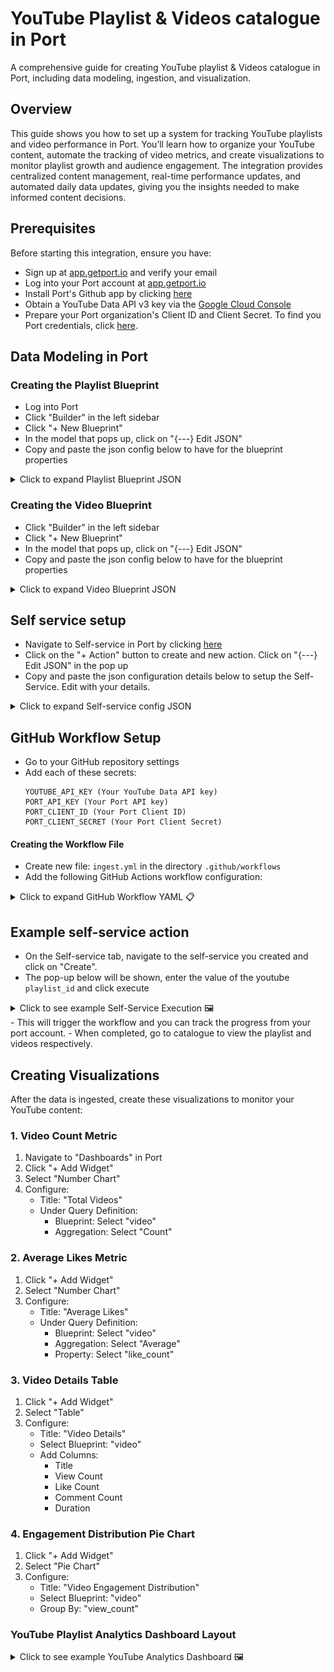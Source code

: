 # YouTube Playlist & Videos catalogue in Port

A comprehensive guide for creating YouTube playlist & Videos catalogue in Port, including data modeling, ingestion, and visualization.

## Overview

This guide shows you how to set up a system for tracking YouTube playlists and video performance in Port. 
You’ll learn how to organize your YouTube content, automate the tracking of video metrics, and create visualizations 
to monitor playlist growth and audience engagement. The integration provides centralized content management, 
real-time performance updates, and automated daily data updates, giving you the insights needed to make informed content decisions.

## Prerequisites

Before starting this integration, ensure you have:
   - Sign up at [app.getport.io](https://app.getport.io) and verify your email
   - Log into your Port account at [app.getport.io](https://app.getport.io)
   - Install Port's Github app by clicking [here](https://github.com/apps/getport-io/installations/new)
   - Obtain a YouTube Data API v3 key via the [Google Cloud Console](https://console.cloud.google.com)
   - Prepare your Port organization's Client ID and Client Secret. To find you Port credentials, click [here](https://docs.getport.io/build-your-software-catalog/custom-integration/api/#find-your-port-credentials).

## Data Modeling in Port

### Creating the Playlist Blueprint
   - Log into Port
   - Click "Builder" in the left sidebar
   - Click "+ New Blueprint"
   - In the model that pops up, click on "{---} Edit JSON"
   - Copy and paste the json config below to have for the blueprint properties


<details>
<summary>Click to expand Playlist Blueprint JSON</summary>

<div class="code-container">
<button class="copy-button" onclick="copyCode(this)">Copy</button>

```json
{
  "identifier": "playlist",
  "description": "Youtube playlist description",
  "title": "playlist",
  "icon": "Microservice",
  "schema": {
    "properties": {
      "title": {
        "type": "string",
        "title": "title",
        "description": "title of the playlist"
      },
      "description": {
        "type": "string",
        "title": "description",
        "description": "the description of the playlist"
      },
      "thumbnail_url": {
        "type": "string",
        "title": "thumbnailUrl",
        "description": "the URL of the playlist's thumbnail image",
        "format": "url"
      },
      "video_count": {
        "type": "number",
        "title": "videoCount",
        "description": "The number of videos in the playlist"
      }
    },
    "required": ["title"]
  },
  "mirrorProperties": {},
  "calculationProperties": {},
  "aggregationProperties": {},
  "relations": {}
}
```

</div>

  <style>
  .code-container {
    position: relative;
  }

  .copy-button {
    position: absolute;
    top: 5px;
    right: 5px;
    padding: 5px 10px;
    background-color: #f1f1f1;
    border: 1px solid #ccc;
    border-radius: 3px;
    cursor: pointer;
  }

  .copy-button:hover {
    background-color: #e1e1e1;
  }
  </style>

  <script>
  function copyCode(button) {
    const codeBlock = button.nextElementSibling;
    const code = codeBlock.innerText;
    
    navigator.clipboard.writeText(code).then(() => {
      const originalText = button.innerText;
      button.innerText = 'Copied!';
      setTimeout(() => {
        button.innerText = originalText;
      }, 2000);
    }).catch(err => {
      console.error('Failed to copy:', err);
    });
  }
  </script>

</details>

### Creating the Video Blueprint
   - Click "Builder" in the left sidebar
   - Click "+ New Blueprint"
   - In the model that pops up, click on "{---} Edit JSON"
   - Copy and paste the json config below to have for the blueprint properties

<details>
<summary>Click to expand Video Blueprint JSON</summary>

<div class="code-container">
<button class="copy-button" onclick="copyCode(this)">Copy</button>

```json
{
  "identifier": "video",
  "description": "youtube video blueprint",
  "title": "video",
  "icon": "Microservice",
  "schema": {
    "properties": {
      "title": {
        "type": "string",
        "title": "title",
        "description": "the title of the video"
      },
      "description": {
        "type": "string",
        "title": "description",
        "description": "the description of the video"
      },
      "thumbnail_url": {
        "type": "string",
        "title": "thumbnailUrl",
        "description": "The URL of the video's thumbnail image",
        "format": "url"
      },
      "duration": {
        "type": "string",
        "title": "duration",
        "description": "the duration of the video"
      },
      "view_count": {
        "type": "number",
        "title": "viewCount",
        "description": "The number of views the video has received"
      },
      "like_count": {
        "type": "number",
        "title": "likeCount",
        "description": "The number of likes the video has received"
      },
      "comment_count": {
        "type": "number",
        "title": "commentCount",
        "description": "The number of comments the video has received"
      }
    },
    "required": ["title"]
  },
  "mirrorProperties": {},
  "calculationProperties": {},
  "aggregationProperties": {},
  "relations": {
    "belongs_to": {
      "title": "Belongs To",
      "description": "relationship between video and playlist",
      "target": "playlist",
      "required": true,
      "many": false
    }
  }
}
```

</div>

  <style>
  .code-container {
    position: relative;
  }

  .copy-button {
    position: absolute;
    top: 5px;
    right: 5px;
    padding: 5px 10px;
    background-color: #f1f1f1;
    border: 1px solid #ccc;
    border-radius: 3px;
    cursor: pointer;
  }

  .copy-button:hover {
    background-color: #e1e1e1;
  }
  </style>

  <script>
  function copyCode(button) {
    const codeBlock = button.nextElementSibling;
    const code = codeBlock.innerText;
    
    navigator.clipboard.writeText(code).then(() => {
      const originalText = button.innerText;
      button.innerText = 'Copied!';
      setTimeout(() => {
        button.innerText = originalText;
      }, 2000);
    }).catch(err => {
      console.error('Failed to copy:', err);
    });
  }
  </script>

</details>

## Self service setup
  - Navigate to Self-service in Port by clicking [here](https://app.getport.io/self-serve)
  - Click on the "+ Action" button to create and new action. Click on "{---} Edit JSON" in the pop up
  - Copy and paste the json configuration details below to setup the Self-Service. Edit with your details.

  <details>
  <summary>Click to expand Self-service config JSON</summary>

  <div class="code-container">
  <button class="copy-button" onclick="copyCode(this)">Copy</button>

  ```json
  {
  "identifier": "youtube",
  "title": "youtube",
  "icon": "Github",
  "description": "Self service action to trigger an action that fetches a youtube playlist",
  "trigger": {
    "type": "self-service",
    "operation": "CREATE",
    "userInputs": {
      "properties": {
        "playlist_id": {
          "icon": "Youtrack",
          "type": "string",
          "title": "playlist_id",
          "description": "Playlist id to be used for fetching the different respective videos"
        }
      },
      "required": [
        "playlist_id"
      ],
      "order": [
        "playlist_id"
      ]
    },
    "blueprintIdentifier": "playlist"
  },
  "invocationMethod": {
    "type": "GITHUB",
    "org": "<YOUR_ORGANISATION_NAME>",
    "repo": "<YOUR_REPO_NAME>",
    "workflow": "<SPECIFY_WORKFLOW_FILE>",
    "workflowInputs": {
      "{{ spreadValue() }}": "{{ .inputs }}",
      "port_context": {
        "runId": "{{ .run.id }}",
        "blueprint": "{{ .action.blueprint }}"
      }
    },
    "reportWorkflowStatus": true
  },
  "requiredApproval": false
}

  ```

  </div>

  <style>
  .code-container {
    position: relative;
  }

  .copy-button {
    position: absolute;
    top: 5px;
    right: 5px;
    padding: 5px 10px;
    background-color: #f1f1f1;
    border: 1px solid #ccc;
    border-radius: 3px;
    cursor: pointer;
  }

  .copy-button:hover {
    background-color: #e1e1e1;
  }
  </style>

  <script>
  function copyCode(button) {
    const codeBlock = button.nextElementSibling;
    const code = codeBlock.innerText;
    
    navigator.clipboard.writeText(code).then(() => {
      const originalText = button.innerText;
      button.innerText = 'Copied!';
      setTimeout(() => {
        button.innerText = originalText;
      }, 2000);
    }).catch(err => {
      console.error('Failed to copy:', err);
    });
  }
  </script>

  </details>

## GitHub Workflow Setup
   - Go to your GitHub repository settings
   - Add each of these secrets:
     ```
     YOUTUBE_API_KEY (Your YouTube Data API key)
     PORT_API_KEY (Your Port API key)
     PORT_CLIENT_ID (Your Port Client ID)
     PORT_CLIENT_SECRET (Your Port Client Secret)
     ```

#### Creating the Workflow File
   - Create new file: `ingest.yml` in the directory `.github/workflows`
   - Add the following GitHub Actions workflow configuration:

<details>
<summary>Click to expand GitHub Workflow YAML 📋</summary>

```yaml copy
name: Ingest YouTube Playlist

on:
  workflow_dispatch:
    inputs:
      playlist_id:
        description: "Youtube video playlist id"
        required: true
      port_context:
        description: "The port context"
        required: true

jobs:
  ingest-data:
    runs-on: ubuntu-latest
    env:
      YOUTUBE_API_KEY: ${{ secrets.YOUTUBE_API_KEY }}
      PORT_CLIENT_ID: ${{ secrets.PORT_CLIENT_ID }}
      PORT_CLIENT_SECRET: ${{ secrets.PORT_CLIENT_SECRET }}
      PLAYLIST_ID: ${{ github.event.inputs.playlist_id }}
    steps:
      - name: Process Playlist and Videos
        run: |
          # Get Port access token
          echo "Getting Port access token"
          TOKEN_RESPONSE=$(curl -s -X POST "https://api.getport.io/v1/auth/access_token" \
            -H "Content-Type: application/json" \
            -d "{
              \"clientId\": \"${PORT_CLIENT_ID}\",
              \"clientSecret\": \"${PORT_CLIENT_SECRET}\"
            }")
          
          PORT_TOKEN=$(echo $TOKEN_RESPONSE | jq -r '.accessToken')
          if [ -z "$PORT_TOKEN" ] || [ "$PORT_TOKEN" = "null" ]; then
            echo "Failed to get access token"
            echo "Response: $TOKEN_RESPONSE"
            exit 1
          fi
          
          # Function to create Port entity
          create_port_entity() {
            local BLUEPRINT=$1
            local PAYLOAD=$2
            curl -s -X POST "https://api.getport.io/v1/blueprints/${BLUEPRINT}/entities" \
              -H "Authorization: Bearer ${PORT_TOKEN}" \
              -H "Content-Type: application/json" \
              -d "$PAYLOAD"
          }

          echo "Fetching playlist data"
          PLAYLIST_DATA=$(curl -s "https://youtube.googleapis.com/youtube/v3/playlists?part=snippet,contentDetails&id=${PLAYLIST_ID}&key=${YOUTUBE_API_KEY}")
          
          if [ "$(echo $PLAYLIST_DATA | jq '.items | length')" -eq 0 ]; then
            echo "Error: No playlist found"
            exit 1
          fi

          # Process playlist
          TITLE=$(echo $PLAYLIST_DATA | jq -r '.items[0].snippet.title')
          DESC=$(echo $PLAYLIST_DATA | jq -r '.items[0].snippet.description')
          THUMB=$(echo $PLAYLIST_DATA | jq -r '.items[0].snippet.thumbnails.default.url')
          COUNT=$(echo $PLAYLIST_DATA | jq -r '.items[0].contentDetails.itemCount')

          # Create sanitized JSON for playlist
          PLAYLIST_PAYLOAD=$(jq -n \
            --arg id "$PLAYLIST_ID" \
            --arg title "$TITLE" \
            --arg desc "$DESC" \
            --arg thumb "$THUMB" \
            --arg count "$COUNT" \
            '{
              identifier: $id,
              title: $title,
              properties: {
                title: $title,
                description: $desc,
                thumbnail_url: $thumb,
                video_count: ($count|tonumber)
              }
            }')

          echo "Creating playlist entity"
          PLAYLIST_RESPONSE=$(create_port_entity "playlist" "$PLAYLIST_PAYLOAD")
          echo "Playlist Response: ${PLAYLIST_RESPONSE}"

          # Process videos
          process_videos() {
            local PAGE_TOKEN=$1
            local API_URL="https://youtube.googleapis.com/youtube/v3/playlistItems?part=contentDetails&maxResults=50&playlistId=${PLAYLIST_ID}&key=${YOUTUBE_API_KEY}"
            if [ -n "${PAGE_TOKEN}" ]; then
              API_URL="${API_URL}&pageToken=${PAGE_TOKEN}"
            fi

            local ITEMS_RESPONSE=$(curl -s "${API_URL}")
            echo $ITEMS_RESPONSE | jq -r '.items[].contentDetails.videoId' | while read -r VIDEO_ID; do
              echo "Processing video: ${VIDEO_ID}"
              
              VIDEO_DATA=$(curl -s "https://youtube.googleapis.com/youtube/v3/videos?part=snippet,contentDetails,statistics&id=${VIDEO_ID}&key=${YOUTUBE_API_KEY}")
              
              if [ "$(echo $VIDEO_DATA | jq '.items | length')" -gt 0 ]; then
                local V_TITLE=$(echo $VIDEO_DATA | jq -r '.items[0].snippet.title')
                local V_DESC=$(echo $VIDEO_DATA | jq -r '.items[0].snippet.description')
                local V_THUMB=$(echo $VIDEO_DATA | jq -r '.items[0].snippet.thumbnails.default.url')
                local V_DURATION=$(echo $VIDEO_DATA | jq -r '.items[0].contentDetails.duration')
                local V_VIEWS=$(echo $VIDEO_DATA | jq -r '.items[0].statistics.viewCount // "0"')
                local V_LIKES=$(echo $VIDEO_DATA | jq -r '.items[0].statistics.likeCount // "0"')
                local V_COMMENTS=$(echo $VIDEO_DATA | jq -r '.items[0].statistics.commentCount // "0"')

                # Create sanitized JSON for video
                local VIDEO_PAYLOAD=$(jq -n \
                  --arg id "$VIDEO_ID" \
                  --arg title "$V_TITLE" \
                  --arg desc "$V_DESC" \
                  --arg thumb "$V_THUMB" \
                  --arg duration "$V_DURATION" \
                  --arg views "$V_VIEWS" \
                  --arg likes "$V_LIKES" \
                  --arg comments "$V_COMMENTS" \
                  --arg playlist_id "$PLAYLIST_ID" \
                  '{
                    identifier: $id,
                    title: $title,
                    properties: {
                      title: $title,
                      description: $desc,
                      thumbnail_url: $thumb,
                      duration: $duration,
                      view_count: ($views|tonumber),
                      like_count: ($likes|tonumber),
                      comment_count: ($comments|tonumber)
                    },
                    relations: {
                      belongs_to: $playlist_id
                    }
                  }')

                VIDEO_RESPONSE=$(create_port_entity "video" "$VIDEO_PAYLOAD")
                echo "Video Response: ${VIDEO_RESPONSE}"
                sleep 1
              fi
            done

            local NEXT_PAGE=$(echo $ITEMS_RESPONSE | jq -r '.nextPageToken')
            if [ "${NEXT_PAGE}" != "null" ]; then
              process_videos "${NEXT_PAGE}"
            fi
          }

          echo "Starting video processing"
          process_videos ""
```

</details>

## Example self-service action
- On the Self-service tab, navigate to the self-service you created and click on "Create".
- The pop-up below will be shown, enter the value of the youtube `playlist_id` and click execute
<details>
<summary>Click to see example Self-Service Execution 🖼️</summary>
<img src="./assets/execute.png" alt="Self-Service Execution">
</details>
- This will trigger the workflow and you can track the progress from your port account.
- When completed, go to catalogue to view the playlist and videos respectively.


## Creating Visualizations

After the data is ingested, create these visualizations to monitor your YouTube content:

### 1. Video Count Metric
1. Navigate to "Dashboards" in Port
2. Click "+ Add Widget"
3. Select "Number Chart"
4. Configure:
   - Title: "Total Videos"
   - Under Query Definition:
     - Blueprint: Select "video"
     - Aggregation: Select "Count"

### 2. Average Likes Metric
1. Click "+ Add Widget"
2. Select "Number Chart"
3. Configure:
   - Title: "Average Likes"
   - Under Query Definition:
     - Blueprint: Select "video"
     - Aggregation: Select "Average"
     - Property: Select "like_count"

### 3. Video Details Table
1. Click "+ Add Widget"
2. Select "Table"
3. Configure:
   - Title: "Video Details"
   - Select Blueprint: "video"
   - Add Columns:
     - Title
     - View Count
     - Like Count
     - Comment Count
     - Duration

### 4. Engagement Distribution Pie Chart
1. Click "+ Add Widget"
2. Select "Pie Chart"
3. Configure:
   - Title: "Video Engagement Distribution"
   - Select Blueprint: "video"
   - Group By: "view_count"

### YouTube Playlist Analytics Dashboard Layout

<details>
<summary>Click to see example YouTube Analytics Dashboard 🖼️</summary>
<img src="./assets/youtube_analytics_dashboard.png" alt="YouTube Analytics Dashboard">
</details>
